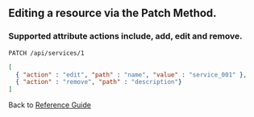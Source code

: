 ## Editing a resource via the Patch Method.
### Supported attribute actions include, add, edit and remove.

```
PATCH /api/services/1
```

```json
[
  { "action" : "edit", "path" : "name", "value" : "service_001" },
  { "action" : "remove", "path" : "description"}
]
```

Back to [Reference Guide](../reference.md)
